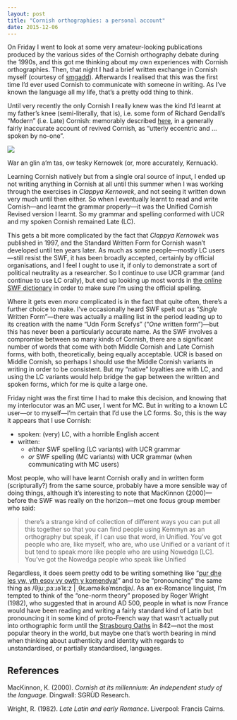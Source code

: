 ```yaml
---
layout: post
title: "Cornish orthographies: a personal account"
date: 2015-12-06
---
```


On Friday I went to look at some very amateur-looking publications produced by the various sides of the Cornish orthography debate during the 1990s, and this got me thinking about my own experiences with Cornish orthographies. Then, that night I had a brief written exchange in Cornish myself (courtesy of [smgadd](http://www.twitter.com/smgadd)). Afterwards I realised that this was the first time I’d ever used Cornish to communicate with someone in writing. As I’ve known the language all my life, that’s a pretty odd thing to think.

Until very recently the only Cornish I really knew was the kind I’d learnt at my father’s knee (semi-literally, that is), i.e. some form of Richard Gendall’s “Modern” (i.e. Late) Cornish: memorably described [here](http://www.urban75.net/forums/threads/are-the-welsh-a-conquered-people.2372/), in a generally fairly inaccurate account of revived Cornish, as “utterly eccentric and … spoken by no-one”.

![](https://78.media.tumblr.com/e97ff62a2666143aa3528eca3bad31a5/tumblr_mwdnbp9mWv1qhbg1bo1_250.png)

War an glin a’m tas, ow tesky Kernowek (or, more accurately, Kernuack).

Learning Cornish natively but from a single oral source of input, I ended up not writing anything in Cornish at all until this summer when I was working through the exercises in *Clappya Kernowek*, and not seeing it written down very much until then either. So when I eventually learnt to read and write Cornish—and learnt the grammar properly—it was the Unified Cornish Revised version I learnt. So my grammar and spelling conformed with UCR and my spoken Cornish remained Late (LC).

This gets a bit more complicated by the fact that *Clappya Kernowek* was published in 1997, and the Standard Written Form for Cornish wasn’t developed until ten years later. As much as some people—mostly LC users—still resist the SWF, it has been broadly accepted, certainly by official organisations, and I feel I ought to use it, if only to demonstrate a sort of political neutrality as a researcher. So I continue to use UCR grammar (and continue to use LC orally), but end up looking up most words in [the online SWF dictionary](http://www.cornishdictionary.org.uk/) in order to make sure I’m using the official spelling.

Where it gets even *more* complicated is in the fact that quite often, there’s a further choice to make. I’ve occasionally heard SWF spelt out as “*Single* Written Form”—there was actually a mailing list in the period leading up to its creation with the name “Udn Form Screfys” (“*One* written form”)—but this has never been a particularly accurate name. As the SWF involves a compromise between so many kinds of Cornish, there are a significant number of words that come with both Middle Cornish and Late Cornish forms, with both, theoretically, being equally acceptable. UCR is based on Middle Cornish, so perhaps I should use the Middle Cornish variants in writing in order to be consistent. But my “native” loyalties are with LC, and using the LC variants would help bridge the gap between the written and spoken forms, which for me is quite a large one.

Friday night was the first time I had to make this decision, and knowing that my interlocutor was an MC user, I went for MC. But in writing to a known LC user—or to myself—I’m certain that I’d use the LC forms. So, this is the way it appears that I use Cornish:

* spoken: (very) LC, with a horrible English accent
* written:
  * *either* SWF spelling (LC variants) with UCR grammar
  * *or* SWF spelling (MC variants) with UCR grammar (when communicating with MC users)

Most people, who will have learnt Cornish orally and in written form (scripturally?) from the same source, probably have a more sensible way of doing things, although it’s interesting to note that MacKinnon (2000)—before the SWF was really on the horizon—met one focus group member who said:

> there’s a strange kind of collection of different ways you can put all this together so that you can find people using Kemmyn as an orthography but speak, if I can use that word, in Unified. You’ve got people who are, like myself, who are, who use Unified or a variant of it but tend to speak more like people who are using Nowedga [LC]. You’ve got the Nowedga people who speak like Unified

Regardless, it does seem pretty odd to be writing something like “[pur dhe les yw, yth esov vy owth y komendya!](https://twitter.com/merryndd/status/672884859094900736)” and to be “pronouncing” the same thing as /θjuːˌpɜːɹəˈlɛːz | ˌθɛɹəməikəˈmɛndjə/. As an ex-Romance linguist, I’m tempted to think of the “one-norm theory” proposed by Roger Wright (1982), who suggested that in around AD 500, people in what is now France would have been reading and writing a fairly standard kind of Latin but pronouncing it in some kind of proto-French way that wasn’t actually put into orthographic form until the [Strasbourg Oaths](https://en.wikipedia.org/wiki/Oaths_of_Strasbourg) in 842—not the most popular theory in the world, but maybe one that’s worth bearing in mind when thinking about authenticity and identity with regards to unstandardised, or partially standardised, languages.

## References

MacKinnon, K. (2000). *Cornish at its millennium: An independent study of the language*. Dingwall: SGRÙD Research.

Wright, R. (1982). *Late Latin and early Romance*. Liverpool: Francis Cairns.
